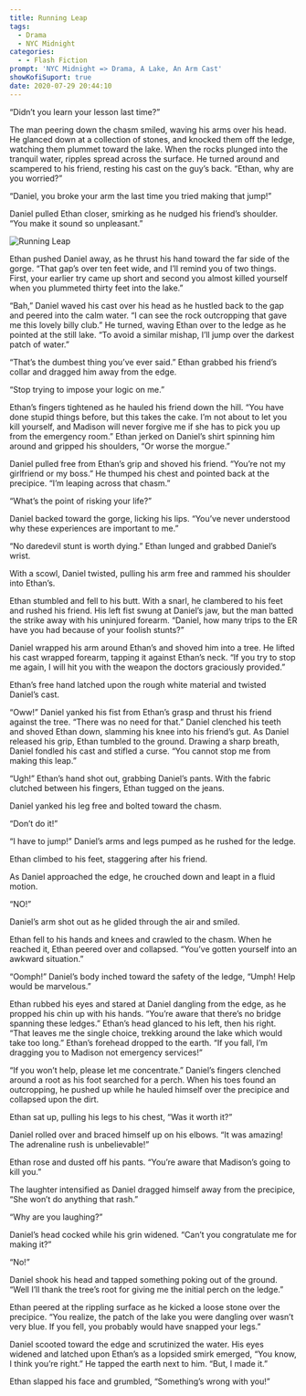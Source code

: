 ```yaml
---
title: Running Leap
tags:
  - Drama
  - NYC Midnight
categories:
  - - Flash Fiction
prompt: 'NYC Midnight => Drama, A Lake, An Arm Cast'
showKofiSuport: true
date: 2020-07-29 20:44:10
---
```


“Didn’t you learn your lesson last time?”

The man peering down the chasm smiled, waving his arms over his head. He glanced down at a collection of stones, and knocked them off the ledge, watching them plummet toward the lake. When the rocks plunged into the tranquil water, ripples spread across the surface. He turned around and scampered to his friend, resting his cast on the guy’s back. “Ethan, why are you worried?”

“Daniel, you broke your arm the last time you tried making that jump!”

Daniel pulled Ethan closer, smirking as he nudged his friend’s shoulder. “You make it sound so unpleasant.”<!-- more -->

<div class="embedded-image-left">

![Running Leap](/images/nyc-midnight/2020/running-leap.png)

</div>

Ethan pushed Daniel away, as he thrust his hand toward the far side of the gorge. “That gap’s over ten feet wide, and I’ll remind you of two things. First, your earlier try came up short and second you almost killed yourself when you plummeted thirty feet into the lake.”

“Bah,” Daniel waved his cast over his head as he hustled back to the gap and peered into the calm water. “I can see the rock outcropping that gave me this lovely billy club.” He turned, waving Ethan over to the ledge as he pointed at the still lake. “To avoid a similar mishap, I’ll jump over the darkest patch of water.”

“That’s the dumbest thing you’ve ever said.” Ethan grabbed his friend’s collar and dragged him away from the edge.

“Stop trying to impose your logic on me.”

Ethan’s fingers tightened as he hauled his friend down the hill. “You have done stupid things before, but this takes the cake. I’m not about to let you kill yourself, and Madison will never forgive me if she has to pick you up from the emergency room.” Ethan jerked on Daniel’s shirt spinning him around and gripped his shoulders, “Or worse the morgue.”

Daniel pulled free from Ethan’s grip and shoved his friend. “You’re not my girlfriend or my boss.” He thumped his chest and pointed back at the precipice. “I’m leaping across that chasm.”

“What’s the point of risking your life?”

Daniel backed toward the gorge, licking his lips. “You’ve never understood why these experiences are important to me.”

“No daredevil stunt is worth dying.” Ethan lunged and grabbed Daniel’s wrist.

With a scowl, Daniel twisted, pulling his arm free and rammed his shoulder into Ethan’s.

Ethan stumbled and fell to his butt. With a snarl, he clambered to his feet and rushed his friend. His left fist swung at Daniel’s jaw, but the man batted the strike away with his uninjured forearm. “Daniel, how many trips to the ER have you had because of your foolish stunts?”

Daniel wrapped his arm around Ethan’s and shoved him into a tree. He lifted his cast wrapped forearm, tapping it against Ethan’s neck. “If you try to stop me again, I will hit you with the weapon the doctors graciously provided.”

Ethan’s free hand latched upon the rough white material and twisted Daniel’s cast.

“Oww!” Daniel yanked his fist from Ethan’s grasp and thrust his friend against the tree. “There was no need for that.” Daniel clenched his teeth and shoved Ethan down, slamming his knee into his friend’s gut. As Daniel released his grip, Ethan tumbled to the ground. Drawing a sharp breath, Daniel fondled his cast and stifled a curse. “You cannot stop me from making this leap.”

“Ugh!” Ethan’s hand shot out, grabbing Daniel’s pants. With the fabric clutched between his fingers, Ethan tugged on the jeans.

Daniel yanked his leg free and bolted toward the chasm.

“Don’t do it!”

“I have to jump!” Daniel’s arms and legs pumped as he rushed for the ledge.

Ethan climbed to his feet, staggering after his friend.

As Daniel approached the edge, he crouched down and leapt in a fluid motion.

“NO!”

Daniel’s arm shot out as he glided through the air and smiled.

Ethan fell to his hands and knees and crawled to the chasm. When he reached it, Ethan peered over and collapsed. “You’ve gotten yourself into an awkward situation.”

“Oomph!” Daniel’s body inched toward the safety of the ledge, “Umph! Help would be marvelous.”

Ethan rubbed his eyes and stared at Daniel dangling from the edge, as he propped his chin up with his hands. “You’re aware that there’s no bridge spanning these ledges.” Ethan’s head glanced to his left, then his right. “That leaves me the single choice, trekking around the lake which would take too long.” Ethan’s forehead dropped to the earth. “If you fall, I’m dragging you to Madison not emergency services!”

“If you won’t help, please let me concentrate.” Daniel’s fingers clenched around a root as his foot searched for a perch. When his toes found an outcropping, he pushed up while he hauled himself over the precipice and collapsed upon the dirt.

Ethan sat up, pulling his legs to his chest, “Was it worth it?”

Daniel rolled over and braced himself up on his elbows. “It was amazing! The adrenaline rush is unbelievable!”

Ethan rose and dusted off his pants. “You’re aware that Madison’s going to kill you.”

The laughter intensified as Daniel dragged himself away from the precipice, “She won’t do anything that rash.”

“Why are you laughing?”

Daniel’s head cocked while his grin widened. “Can’t you congratulate me for making it?”

“No!”

Daniel shook his head and tapped something poking out of the ground. “Well I’ll thank the tree’s root for giving me the initial perch on the ledge.”

Ethan peered at the rippling surface as he kicked a loose stone over the precipice. “You realize, the patch of the lake you were dangling over wasn’t very blue. If you fell, you probably would have snapped your legs.”

Daniel scooted toward the edge and scrutinized the water. His eyes widened and latched upon Ethan’s as a lopsided smirk emerged, “You know, I think you’re right.” He tapped the earth next to him. “But, I made it.”

Ethan slapped his face and grumbled, “Something’s wrong with you!”